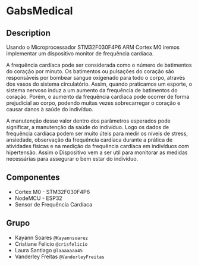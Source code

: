 # GabsMedical

## Description
Usando o Microprocessador STM32F030F4P6 ARM Cortex M0 iremos implementar um dispositivo monitor de frequência cardíaca.

A frequência cardíaca pode ser considerada como o número de batimentos do coração por minuto. Os batimentos ou pulsações do coração são responsáveis por bombear sangue oxigenado para todo o corpo, através dos vasos do sistema circulatório. Assim, quando praticamos um esporte, o sistema nervoso induz a um aumento da frequência de batimentos do coração. Porém, o aumento da frequência cardíaca pode ocorrer de forma prejudicial ao corpo, podendo muitas vezes sobrecarregar o coração e causar danos à saúde do indivíduo.

A manutenção desse valor dentro dos parâmetros esperados pode significar, a manutenção da saúde do indivíduo. Logo os dados de frequência cardíaca podem ser muito úteis para medir os níveis de stress, ansiedade, observação da frequência cardíaca durante a prática de atividades físicas e na medição da frequência cardíaca em indivíduos com hipertensão. Assim o Dispositivo vem a ser util para monitorar as medidas necessárias para assegurar o bem estar do indivíduo. 


## Componentes
* Cortex M0 - STM32F030F4P6
* NodeMCU - ESP32  
* Sensor de Frequência Cardíaca

## Grupo
* Kayann Soares `@Kayannsoarez`
* Cristiane Felicio `@crisfelicio`
* Laura Santiago `@laaaaaaa45`
* Vanderley Freitas `@VanderleyFreitas`
